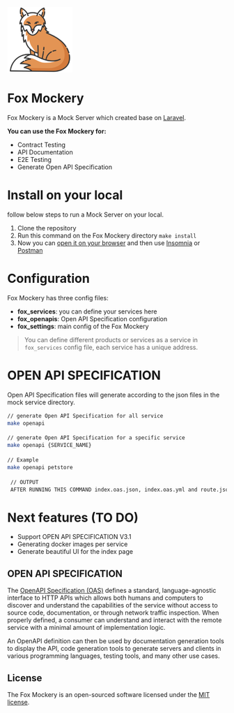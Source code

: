 ![Fox Mockery](https://github.com/Mekaeil/Fox.Mockery/blob/master/public/logo-150.png?raw=true)

# Fox Mockery

Fox Mockery is a Mock Server which created base on [Laravel](https://lumen.laravel.com/docs/9.x).

**You can use the Fox Mockery for:**

- Contract Testing
- API Documentation
- E2E Testing
- Generate Open API Specification

# Install on your local

follow below steps to run a Mock Server on your local.

1. Clone the repository
2. Run this command on the Fox Mockery directory `make install`
3. Now you can [open it on your browser](http://localhost:8085) and then use [Insomnia](https://insomnia.rest/)
   or [Postman](https://www.postman.com/downloads/)

# Configuration

Fox Mockery has three config files:

- **fox_services**: you can define your services here
- **fox_openapis**: Open API Specification configuration
- **fox_settings**: main config of the Fox Mockery

> You can define different products or services as a service in
> `fox_services` config file, each service has a unique address.

# OPEN API SPECIFICATION

Open API Specification files will generate according to the json files in the mock service directory.

```bash
// generate Open API Specification for all service
make openapi

// generate Open API Specification for a specific service
make openapi {SERVICE_NAME}

// Example 
make openapi petstore
 
 // OUTPUT
 AFTER RUNNING THIS COMMAND index.oas.json, index.oas.yml and route.json FILES WILL CREATE IN THE SERVICE DIRECTORY!'
```

# Next features (TO DO)

- Support OPEN API SPECIFICATION V3.1
- Generating docker images per service
- Generate beautiful UI for the index page

## OPEN API SPECIFICATION

The [OpenAPI Specification (OAS)](https://www.openapis.org) defines a standard, language-agnostic interface to HTTP APIs
which allows both humans and computers to discover and understand the capabilities of the service without access to
source code, documentation, or through network traffic inspection. When properly defined, a consumer can understand and
interact with the remote service with a minimal amount of implementation logic.

An OpenAPI definition can then be used by documentation generation tools to display the API, code generation tools to
generate servers and clients in various programming languages, testing tools, and many other use cases.

## License

The Fox Mockery is an open-sourced software licensed under the [MIT license](https://opensource.org/licenses/MIT).

